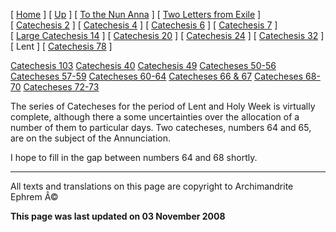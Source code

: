 \[ [Home](index.md) \] \[ [Up](theodore.md) \] \[ [To the Nun Anna](Anna-ep.md) \] \[ [Two Letters from Exile](exile-epp.md) \] \[ [Catechesis 2](ths02.md) \] \[ [Catechesis 4](ths04.md) \] \[ [Catechesis 6](ths06.md) \] \[ [Catechesis 7](ths07.md) \] \[ [Large Catechesis 14](ths14l.md) \] \[ [Catechesis 20](ths20.md) \] \[ [Catechesis 24](ths24.md) \] \[ [Catechesis 32](ths32.md) \] \[ Lent \] \[ [Catechesis 78](Ths78.md) \]

[Catechesis 103](catechesis_103.md)
[Catechesis 40](ths40.md)
[Catechesis 49](catechesis_49.md)
[Catecheses 50-56](ths50-56.md)
[Catecheses 57-59](ths57-59.md)
[Catecheses 60-64](ths60-64.md)
[Catecheses 66 & 67](ths66-67.md)
[Catecheses 68-70](ths68-70.md)
[Catecheses 72-73](ths72-73.md)

The series of Catecheses for the period of Lent and Holy Week is virtually complete, although there a some uncertainties over the allocation of a number of them to particular days. Two catecheses, numbers 64 and 65, are on the subject of the Annunciation.

I hope to fill in the gap between numbers 64 and 68 shortly.

------------------------------------------------------------------------

All texts and translations on this page are copyright to
Archimandrite Ephrem Â©

**This page was last updated on 03 November 2008**
